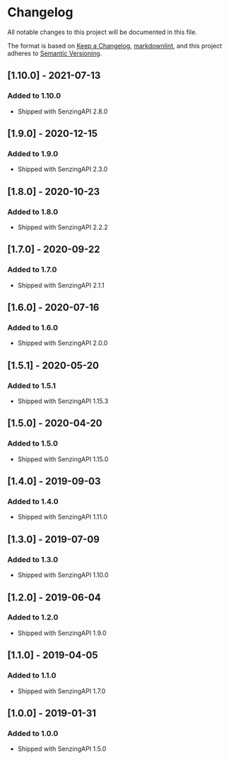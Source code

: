 # Changelog

All notable changes to this project will be documented in this file.

The format is based on [Keep a Changelog](https://keepachangelog.com/en/1.0.0/),
[markdownlint](https://dlaa.me/markdownlint/),
and this project adheres to [Semantic Versioning](https://semver.org/spec/v2.0.0.html).

## [1.10.0] - 2021-07-13

### Added to 1.10.0

- Shipped with SenzingAPI 2.8.0

## [1.9.0] - 2020-12-15

### Added to 1.9.0

- Shipped with SenzingAPI 2.3.0

## [1.8.0] - 2020-10-23

### Added to 1.8.0

- Shipped with SenzingAPI 2.2.2

## [1.7.0] - 2020-09-22

### Added to 1.7.0

- Shipped with SenzingAPI 2.1.1

## [1.6.0] - 2020-07-16

### Added to 1.6.0

- Shipped with SenzingAPI 2.0.0

## [1.5.1] - 2020-05-20

### Added to 1.5.1

- Shipped with SenzingAPI 1.15.3

## [1.5.0] - 2020-04-20

### Added to 1.5.0

- Shipped with SenzingAPI 1.15.0

## [1.4.0] - 2019-09-03

### Added to 1.4.0

- Shipped with SenzingAPI 1.11.0

## [1.3.0] - 2019-07-09

### Added to 1.3.0

- Shipped with SenzingAPI 1.10.0

## [1.2.0] - 2019-06-04

### Added to 1.2.0

- Shipped with SenzingAPI 1.9.0

## [1.1.0] - 2019-04-05

### Added to 1.1.0

- Shipped with SenzingAPI 1.7.0

## [1.0.0] - 2019-01-31

### Added to 1.0.0

- Shipped with SenzingAPI 1.5.0
